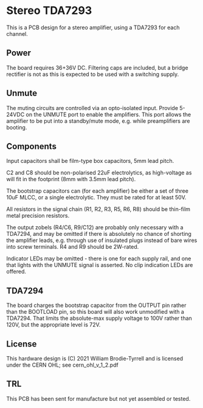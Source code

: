 # Stereo TDA7293

This is a PCB design for a stereo amplifier, using a TDA7293 for each channel.

## Power

The board requires 36+36V DC.  Filtering caps are included, but a bridge 
rectifier is not as this is expected to be used with a switching supply.

## Unmute

The muting circuits are controlled via an opto-isolated input.  Provide 
5-24VDC on the UNMUTE port to enable the amplifiers.  This port allows the
amplifier to be put into a standby/mute mode, e.g. while preamplifiers are
booting.

## Components

Input capacitors shall be film-type box capacitors, 5mm lead pitch.

C2 and C8 should be non-polarised 22uF electrolytics, as high-voltage as will
fit in the footprint (8mm with 3.5mm lead pitch).

The bootstrap capacitors can (for each amplifier) be either a set of three 10uF 
MLCC, or a single electrolytic.  They must be rated for at least 50V.

All resistors in the signal chain (R1, R2, R3, R5, R6, R8) should be thin-film
metal precision resistors.

The output zobels (R4/C6, R9/C12) are probably only necessary with a TDA7294,
and may be omitted if there is absolutely no chance of shorting the amplifier
leads, e.g. through use of insulated plugs instead of bare wires into screw
terminals.  R4 and R9 should be 2W-rated.

Indicator LEDs may be omitted - there is one for each supply rail, and one that
lights with the UNMUTE signal is asserted.  No clip indication LEDs are offered.

## TDA7294

The board charges the bootstrap capacitor from the OUTPUT pin rather than
the BOOTLOAD pin, so this board will also work unmodified with a TDA7294.
That limits the absolute-max supply voltage to 100V rather than 120V, but
the appropriate level is 72V.

## License

This hardware design is (C) 2021 William Brodie-Tyrrell and is licensed under 
the CERN OHL; see cern_ohl_v_1_2.pdf

## TRL

This PCB has been sent for manufacture but not yet assembled or tested.
